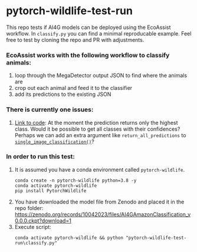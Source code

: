 # pytorch-wildlife-test-run

This repo tests if AI4G models can be deployed using the EcoAssist workflow. In `classify.py` you can find a minimal reproducable example. Feel free to test by cloning the repo and PR with adjustments.

### EcoAssist works with the following workflow to classify animals:
1. loop through the MegaDetector output JSON to find where the animals are
2. crop out each animal and feed it to the classifier
3. add its predictions to the existing JSON

### There is currently one issues:
1. [Link to code](https://github.com/PetervanLunteren/pytorch-wildlife-test-run/blob/main/classify.py#L67): At the moment the prediction returns only the highest class. Would it be possible to get all classes with their confidences? Perhaps we can add an extra argument like `return_all_predictions` to [`single_image_classification()`](https://github.com/microsoft/CameraTraps/blob/main/PytorchWildlife/models/classification/resnet/base_classifier.py#L133)?

### In order to run this test:
1. It is assumed you have a conda environment called `pytorch-wildlife`.
    ```
    conda create -n pytorch-wildlife python=3.8 -y
    conda activate pytorch-wildlife
    pip install PytorchWildlife
    ```
2. You have downloaded the model file from Zenodo and placed it in the repo folder: https://zenodo.org/records/10042023/files/AI4GAmazonClassification_v0.0.0.ckpt?download=1
3. Execute script:
    ```
    conda activate pytorch-wildlife && python "pytorch-wildlife-test-run\classify.py"
    ```
